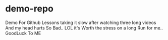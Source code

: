 # demo-repo
Demo For Github  Lessons
taking it slow after watching three long videos 
And my head hurts So Bad.. LOL 
it's Worth the stress on a long Run for me..
GoodLuck To ME 
